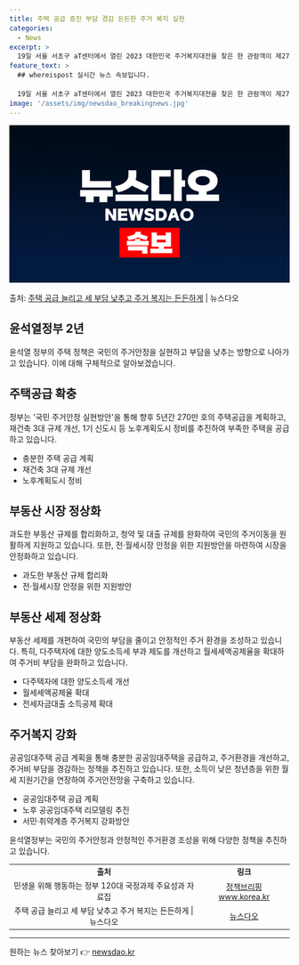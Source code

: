 ```yaml
---
title: 주택 공급 증진 부담 경감 든든한 주거 복지 실현
categories:
  - News
excerpt: >
  19일 서울 서초구 aT센터에서 열린 2023 대한민국 주거복지대전을 찾은 한 관람객이 제27회 LH 대학생…
feature_text: >
  ## whereispost 실시간 뉴스 속보입니다.

  19일 서울 서초구 aT센터에서 열린 2023 대한민국 주거복지대전을 찾은 한 관람객이 제27회 LH 대학생…
image: '/assets/img/newsdao_breakingnews.jpg'
---
```


![뉴스다오 속보](/assets/img/newsdao_breakingnews.jpg)

<p>출처: <a href="https://newsdao.kr/3770" rel="dofollow">주택 공급 늘리고 세 부담 낮추고 주거 복지는 든든하게</a> | 뉴스다오</p>

<h2 data-ke-size="size26">윤석열정부 2년</h2>
<p data-ke-size="size16">윤석열 정부의 주택 정책은 국민의 주거안정을 실현하고 부담을 낮추는 방향으로 나아가고 있습니다. 이에 대해 구체적으로 알아보겠습니다.</p>

<h2 data-ke-size="size24">주택공급 확충</h2>
<p data-ke-size="size16">정부는 '국민 주거안정 실현방안'을 통해 향후 5년간 270만 호의 주택공급을 계획하고, 재건축 3대 규제 개선, 1기 신도시 등 노후계획도시 정비를 추진하여 부족한 주택을 공급하고 있습니다.</p>
<ul>
  <li>충분한 주택 공급 계획</li>
  <li>재건축 3대 규제 개선</li>
  <li>노후계획도시 정비</li>
</ul>

<h2 data-ke-size="size24">부동산 시장 정상화</h2>
<p data-ke-size="size16">과도한 부동산 규제를 합리화하고, 청약 및 대출 규제를 완화하여 국민의 주거이동을 원활하게 지원하고 있습니다. 또한, 전·월세시장 안정을 위한 지원방안을 마련하여 시장을 안정화하고 있습니다.</p>
<ul>
  <li>과도한 부동산 규제 합리화</li>
  <li>전·월세시장 안정을 위한 지원방안</li>
</ul>

<h2 data-ke-size="size24">부동산 세제 정상화</h2>
<p data-ke-size="size16">부동산 세제를 개편하여 국민의 부담을 줄이고 안정적인 주거 환경을 조성하고 있습니다. 특히, 다주택자에 대한 양도소득세 부과 제도를 개선하고 월세세액공제율을 확대하여 주거비 부담을 완화하고 있습니다.</p>
<ul>
  <li>다주택자에 대한 양도소득세 개선</li>
  <li>월세세액공제율 확대</li>
  <li>전세자금대출 소득공제 확대</li>
</ul>

<h2 data-ke-size="size24">주거복지 강화</h2>
<p data-ke-size="size16">공공임대주택 공급 계획을 통해 충분한 공공임대주택을 공급하고, 주거환경을 개선하고, 주거비 부담을 경감하는 정책을 추진하고 있습니다. 또한, 소득이 낮은 청년층을 위한 월세 지원기간을 연장하여 주거안전망을 구축하고 있습니다.</p>
<ul>
  <li>공공임대주택 공급 계획</li>
  <li>노후 공공임대주택 리모델링 추진</li>
  <li>서민·취약계층 주거복지 강화방안</li>
</ul>

<p data-ke-size="size16">윤석열정부는 국민의 주거안정과 안정적인 주거환경 조성을 위해 다양한 정책을 추진하고 있습니다.</p>

<table>
  <tr>
    <td style="text-align: center; height: 17px;"><b>출처</b></td>
    <td style="text-align: center; height: 17px;"><b>링크</b></td>
  </tr>
  <tr>
    <td style="text-align: center; height: 17px;">민생을 위해 행동하는 정부 120대 국정과제 주요성과 자료집</td>
    <td style="text-align: center; height: 17px;"><a href="https://www.korea.kr/policy/keywordView.do?pg=P&division=&qr=1&search_keyword=%EC%A3%BC%EC%84%9C">정책브리핑 www.korea.kr</a></td>
  </tr>
  <tr>
    <td style="text-align: center; height: 17px;">주택 공급 늘리고 세 부담 낮추고 주거 복지는 든든하게 | 뉴스다오</td>
    <td style="text-align: center; height: 17px;"><a href="https://newsdao.kr/3770">뉴스다오</a></td>
  </tr>
</table>
<hr> 

원하는 뉴스 찾아보기 👉 <a href="https://newsdao.kr" rel="dofollow">newsdao.kr</a>


